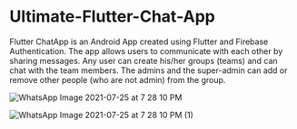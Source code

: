 # Ultimate-Flutter-Chat-App
Flutter ChatApp is an Android App created using Flutter and Firebase Authentication. The app allows users to communicate with each other by sharing messages. Any user can create his/her groups (teams) and can chat with the team members. The admins and the super-admin can add or remove other people (who are not admin) from the group.



![WhatsApp Image 2021-07-25 at 7 28 10 PM](https://user-images.githubusercontent.com/70066274/126901953-a095c6d9-5dbe-4516-ad85-e5543955adc5.jpeg)



![WhatsApp Image 2021-07-25 at 7 28 10 PM (1)](https://user-images.githubusercontent.com/70066274/126902016-a9ba3642-fc4c-4e2f-a95b-ecc8ceb78584.jpeg)
